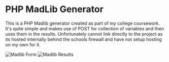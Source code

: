 # PHP MadLib Generator
This is a PHP Madlib generator created as part of my college coursework. It's quite simple and makes use of POST for collection of variables and then uses them in the results. Unfortunately cannot link directly to the project as its hosted internally behind the schools firewall and have not setup hosting on my own for it. 
 
![Madlib Form](https://i.gyazo.com/1b40995e0ba4e8d816d575dfe573d4f6.png)
![Madlib Results](https://i.gyazo.com/88b5f04ea4b10856e919fb9d049dbce2.png)
